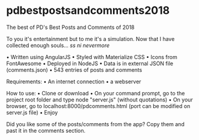 # pdbestpostsandcomments2018
The best of PD's Best Posts and Comments of 2018

To you it's entertainment but to me it's a simulation. Now that I have collected enough souls... *ss ni nevermore*

• Written using AngularJS
• Styled with Materialize CSS
• Icons from FontAwesome
• Deployed in NodeJS
• Data is in external JSON file (comments.json)
• 543 entries of posts and comments

Requirements:
• An internet connection
• a webserver

How to use:
• Clone or download
• On your command prompt, go to the project root folder and type node "server.js" (without quotations)
• On your browser, go to localhost:8000/pdcomments.html (port can be modified on server.js file)
• Enjoy

Did you like some of the posts/comments from the app? Copy them and past it in the comments section.
